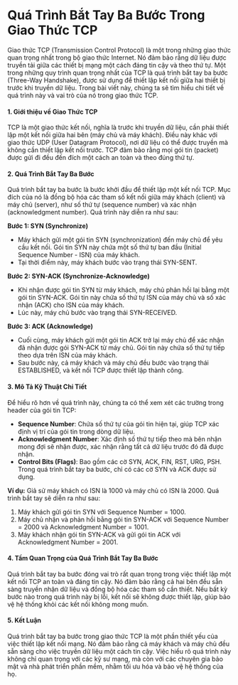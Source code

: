 # Quá Trình Bắt Tay Ba Bước Trong Giao Thức TCP

Giao thức TCP (Transmission Control Protocol) là một trong những giao thức quan trọng nhất trong bộ giao thức Internet. Nó đảm bảo rằng dữ liệu được truyền tải giữa các thiết bị mạng một cách đáng tin cậy và theo thứ tự. Một trong những quy trình quan trọng nhất của TCP là quá trình bắt tay ba bước (Three-Way Handshake), được sử dụng để thiết lập kết nối giữa hai thiết bị trước khi truyền dữ liệu. Trong bài viết này, chúng ta sẽ tìm hiểu chi tiết về quá trình này và vai trò của nó trong giao thức TCP.

#### 1. Giới thiệu về Giao Thức TCP
TCP là một giao thức kết nối, nghĩa là trước khi truyền dữ liệu, cần phải thiết lập một kết nối giữa hai bên (máy chủ và máy khách). Điều này khác với giao thức UDP (User Datagram Protocol), nơi dữ liệu có thể được truyền mà không cần thiết lập kết nối trước. TCP đảm bảo rằng mọi gói tin (packet) được gửi đi đều đến đích một cách an toàn và theo đúng thứ tự.

#### 2. Quá Trình Bắt Tay Ba Bước
Quá trình bắt tay ba bước là bước khởi đầu để thiết lập một kết nối TCP. Mục đích của nó là đồng bộ hóa các tham số kết nối giữa máy khách (client) và máy chủ (server), như số thứ tự (sequence number) và xác nhận (acknowledgment number). Quá trình này diễn ra như sau:

**Bước 1: SYN (Synchronize)**
- Máy khách gửi một gói tin SYN (synchronization) đến máy chủ để yêu cầu kết nối. Gói tin SYN này chứa một số thứ tự ban đầu (Initial Sequence Number - ISN) của máy khách.
- Tại thời điểm này, máy khách bước vào trạng thái SYN-SENT.

**Bước 2: SYN-ACK (Synchronize-Acknowledge)**
- Khi nhận được gói tin SYN từ máy khách, máy chủ phản hồi lại bằng một gói tin SYN-ACK. Gói tin này chứa số thứ tự ISN của máy chủ và số xác nhận (ACK) cho ISN của máy khách.
- Lúc này, máy chủ bước vào trạng thái SYN-RECEIVED.

**Bước 3: ACK (Acknowledge)**
- Cuối cùng, máy khách gửi một gói tin ACK trở lại máy chủ để xác nhận đã nhận được gói SYN-ACK từ máy chủ. Gói tin này chứa số thứ tự tiếp theo dựa trên ISN của máy khách.
- Sau bước này, cả máy khách và máy chủ đều bước vào trạng thái ESTABLISHED, và kết nối TCP được thiết lập thành công.

#### 3. Mô Tả Kỹ Thuật Chi Tiết
Để hiểu rõ hơn về quá trình này, chúng ta có thể xem xét các trường trong header của gói tin TCP:

- **Sequence Number**: Chứa số thứ tự của gói tin hiện tại, giúp TCP xác định vị trí của gói tin trong dòng dữ liệu.
- **Acknowledgment Number**: Xác định số thứ tự tiếp theo mà bên nhận mong đợi sẽ nhận được, xác nhận rằng tất cả dữ liệu trước đó đã được nhận.
- **Control Bits (Flags)**: Bao gồm các cờ SYN, ACK, FIN, RST, URG, PSH. Trong quá trình bắt tay ba bước, chỉ có các cờ SYN và ACK được sử dụng.

**Ví dụ:**
Giả sử máy khách có ISN là 1000 và máy chủ có ISN là 2000. Quá trình bắt tay sẽ diễn ra như sau:

1. Máy khách gửi gói tin SYN với Sequence Number = 1000.
2. Máy chủ nhận và phản hồi bằng gói tin SYN-ACK với Sequence Number = 2000 và Acknowledgment Number = 1001.
3. Máy khách nhận gói tin SYN-ACK và gửi gói tin ACK với Acknowledgment Number = 2001.

#### 4. Tầm Quan Trọng của Quá Trình Bắt Tay Ba Bước
Quá trình bắt tay ba bước đóng vai trò rất quan trọng trong việc thiết lập một kết nối TCP an toàn và đáng tin cậy. Nó đảm bảo rằng cả hai bên đều sẵn sàng truyền nhận dữ liệu và đồng bộ hóa các tham số cần thiết. Nếu bất kỳ bước nào trong quá trình này bị lỗi, kết nối sẽ không được thiết lập, giúp bảo vệ hệ thống khỏi các kết nối không mong muốn.

#### 5. Kết Luận
Quá trình bắt tay ba bước trong giao thức TCP là một phần thiết yếu của việc thiết lập kết nối mạng. Nó đảm bảo rằng cả máy khách và máy chủ đều sẵn sàng cho việc truyền dữ liệu một cách tin cậy. Việc hiểu rõ quá trình này không chỉ quan trọng với các kỹ sư mạng, mà còn với các chuyên gia bảo mật và nhà phát triển phần mềm, nhằm tối ưu hóa và bảo vệ hệ thống của họ.